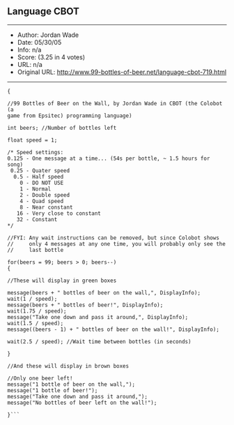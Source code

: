 
## Language CBOT ##
---
- Author: Jordan Wade
- Date: 05/30/05
- Info: n/a
- Score:  (3.25 in 4 votes)
- URL: n/a
- Original URL: http://www.99-bottles-of-beer.net/language-cbot-719.html
---

```extern void object::BottlesOfBeer()
{

//99 Bottles of Beer on the Wall, by Jordan Wade in CBOT (the Colobot (a 
game from Epsitec) programming language)

int beers; //Number of bottles left

float speed = 1;

/* Speed settings:
0.125 - One message at a time... (54s per bottle, ~ 1.5 hours for song)
 0.25 - Quater speed
  0.5 - Half speed
    0 - DO NOT USE
    1 - Normal
    2 - Double speed
    4 - Quad speed
    8 - Near constant
   16 - Very close to constant
   32 - Constant
*/

//FYI: Any wait instructions can be removed, but since Colobot shows
//     only 4 messages at any one time, you will probably only see the
//     last bottle

for(beers = 99; beers > 0; beers--)
{

//These will display in green boxes

message(beers + " bottles of beer on the wall,", DisplayInfo);
wait(1 / speed);
message(beers + " bottles of beer!", DisplayInfo);
wait(1.75 / speed);
message("Take one down and pass it around,", DisplayInfo);
wait(1.5 / speed);
message((beers - 1) + " bottles of beer on the wall!", DisplayInfo);

wait(2.5 / speed); //Wait time between bottles (in seconds)

}

//And these will display in brown boxes

//Only one beer left!
message("1 bottle of beer on the wall,");
message("1 bottle of beer!");
message("Take one down and pass it around,");
message("No bottles of beer left on the wall!");

}```